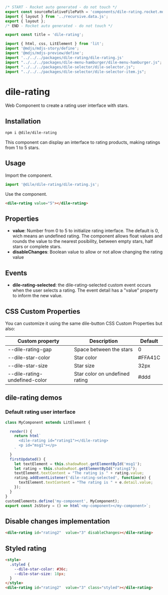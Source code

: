 ```js server
/* START - Rocket auto generated - do not touch */
export const sourceRelativeFilePath = 'components/dile-rating.rocket.md';
import { layout } from '../recursive.data.js';
export { layout };
/* END - Rocket auto generated - do not touch */

export const title = 'dile-rating';
```

```js script
import { html, css, LitElement } from 'lit'; 
import '@mdjs/mdjs-story/define';
import '@mdjs/mdjs-preview/define';
import '../../../packages/dile-rating/dile-rating.js'
import "../../../packages/dile-menu-hamburger/dile-menu-hamburger.js";
import "../../../packages/dile-selector/dile-selector.js";
import "../../../packages/dile-selector/dile-selector-item.js";
```

# dile-rating

Web Component to create a rating user interface with stars.

## Installation

```bash
npm i @dile/dile-rating
```

This component can display an interface to rating products, making ratings from 1 to 5 stars.

## Usage

Import the component.

```javascript
import '@dile/dile-rating/dile-rating.js';
```

Use the component.

```html
<dile-rating value="5"></dile-rating>
```

## Properties

- **value**: Number from 0 to 5 to initialize rating interface. The default is 0, wich means an undefined rating. The component allows float values and rounds the value to the nearest posibility, between empty stars, half stars or complete stars.
- **disableChanges**: Boolean value to allow or not allow changing the rating value

## Events

- **dile-rating-selected**: the dile-rating-selected custom event occurs when the user selects a rating. The event detail has a "value" property to inform the new value.

## CSS Custom Properties

You can customize it using the same dile-button CSS Custom Properties but also:

Custom property | Description | Default
----------------|-------------|---------
--dile-rating-gap | Space between the stars | 0
--dile-star-color | Star color | #FFA41C
--dile-star-size | Star size | 32px
--dile-rating-undefined-color | Star color on undefined rating | #ddd

## dile-rating demos

### Default rating user interface

```js preview-story
class MyComponent extends LitElement {

  render() {
    return html`
      <dile-rating id="rating1"></dile-rating>
      <p id="msg1"></p>
    `
  }
  firstUpdated() {
    let textElement = this.shadowRoot.getElementById('msg1');
    let rating = this.shadowRoot.getElementById("rating1");
    textElement.textContent = "The rating is " + rating.value;
    rating.addEventListener('dile-rating-selected', function(e) {
      textElement.textContent = "The rating is " + e.detail.value;
    });
  }
}
customElements.define('my-component', MyComponent);
export const JsStory = () => html`<my-component></my-component>`;
```

## Disable changes implementation

```html preview-story
<dile-rating id="rating2"  value="3" disableChanges></dile-rating>
```

## Styled rating

```html preview-story
<style>
  .styled {
    --dile-star-color: #36c;
    --dile-star-size: 18px;
  }
</style>
<dile-rating id="rating2"  value="3" class="styled"></dile-rating>
```